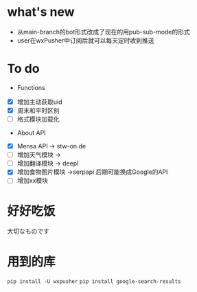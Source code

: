 # what's new
- 从main-branch的bot形式改成了现在的用pub-sub-mode的形式
- user在wxPusher中订阅后就可以每天定时收到推送

# To do
- Functions
- [x] 增加主动获取uid
- [x] 周末和平时区别
- [ ] 格式模块加载化
- About API 
- [x] Mensa API -> stw-on.de
- [ ] 增加天气模块 ->
- [ ] 增加翻译模块 -> deepl
- [x] 增加食物图片模块 ->serpapi 
  后期可能换成Google的API 
- [ ] 增加xx模块

# 好好吃饭 
大切なものです
# 用到的库
`pip install -U wxpusher`
`pip install google-search-results`
